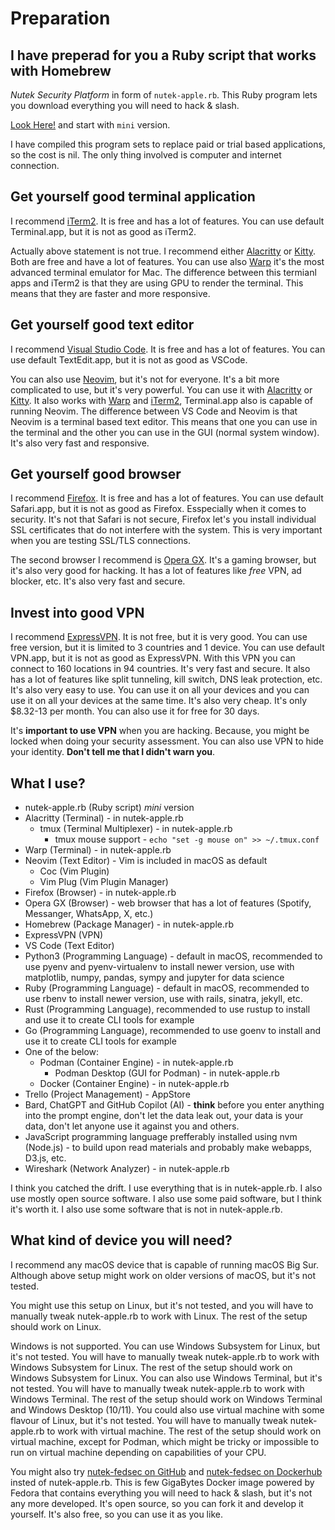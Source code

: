 # Preparation

## I have preperad for you a Ruby script that works with Homebrew

_Nutek Security Platform_ in form of `nutek-apple.rb`. This Ruby program lets
you download everything you will need to hack & slash.

[Look Here!](https://github.com/nutek-terminal/nutek-apple) and start with
`mini` version.

I have compiled this program sets to replace paid or trial based
applications, so the cost is nil. The only thing involved is computer
and internet connection.

## Get yourself good terminal application

I recommend [iTerm2](https://iterm2.com/). It is free and has a lot of
features. You can use default Terminal.app, but it is not as good as
iTerm2.

Actually above statement is not true. I recommend either [Alacritty](https://alacritty.org/) or [Kitty](https://sw.kovidgoyal.net/kitty/). Both are free 
and have a lot of features. You can use also [Warp](https://www.warp.dev/) 
it's the most advanced terminal emulator for Mac. The difference between 
this termianl apps and iTerm2 is that they are using GPU to render the 
terminal. This means that they are faster and more responsive.

## Get yourself good text editor

I recommend [Visual Studio Code](https://code.visualstudio.com/). It is
free and has a lot of features. You can use default TextEdit.app, but
it is not as good as VSCode.

You can also use [Neovim](https://neovim.io/), but it's not for everyone. 
It's a bit more complicated to use, but it's very powerful. You can use it with
[Alacritty](https://alacritty.org/) or [Kitty](https://sw.kovidgoyal.net/kitty/).
It also works with [Warp](https://www.warp.dev/) and [iTerm2](https://iterm2.com/), Terminal.app also is capable of running Neovim. The difference between 
VS Code and Neovim is that Neovim is a terminal based text editor. This means 
that one you can use in the terminal and the other you can use in the GUI (normal system window). It's also 
very fast and responsive.

## Get yourself good browser

I recommend [Firefox](https://www.mozilla.org/en-US/firefox/new/). It is
free and has a lot of features. You can use default Safari.app, but it
is not as good as Firefox. Esspecially when it comes to security.
It's not that Safari is not secure, Firefox let's you install individual
SSL certificates that do not interfere with the system. This is very
important when you are testing SSL/TLS connections.

The second browser I recommend is [Opera GX](https://www.opera.com/gx).
It's a gaming browser, but it's also very good for hacking. It has a lot
of features like _free_ VPN, ad blocker, etc. It's also very fast and secure.

## Invest into good VPN

I recommend [ExpressVPN](https://www.expressrefer.com/refer-a-friend/30-days-free?referrer_id=92684050&utm_campaign=referrals&utm_medium=copy_link&utm_source=referral_dashboard). It is not free, but
it is very good. You can use free version, but it is limited to 3
countries and 1 device. You can use default VPN.app, but it is not
as good as ExpressVPN. With this VPN you can connect to 160 locations
in 94 countries. It's very fast and secure. It also has a lot of
features like split tunneling, kill switch, DNS leak protection,
etc. It's also very easy to use. You can use it on all your devices
and you can use it on all your devices at the same time. It's also
very cheap. It's only $8.32-13 per month. You can also use it for free
for 30 days.

It's __important to use VPN__ when you are hacking. Because, you might be locked
when doing your security assessment. You can also use VPN to hide your
identity. __Don't tell me that I didn't warn you__.

## What I use?

- nutek-apple.rb (Ruby script) _mini_ version
- Alacritty (Terminal) - in nutek-apple.rb
    - tmux (Terminal Multiplexer) - in nutek-apple.rb
        - tmux mouse support - `echo "set -g mouse on" >> ~/.tmux.conf`
- Warp (Terminal) - in nutek-apple.rb
- Neovim (Text Editor) - Vim is included in macOS as default
    - Coc (Vim Plugin)
    - Vim Plug (Vim Plugin Manager)
- Firefox (Browser) - in nutek-apple.rb
- Opera GX (Browser) - web browser that has a lot of features (Spotify, Messanger, WhatsApp, X, etc.)
- Homebrew (Package Manager) - in nutek-apple.rb
- ExpressVPN (VPN)
- VS Code (Text Editor)
- Python3 (Programming Language) - default in macOS, recommended to use
pyenv and pyenv-virtualenv to install newer version, use with matplotlib, numpy, pandas, sympy and jupyter for data science
- Ruby (Programming Language) - default in macOS, recommended to use rbenv
to install newer version, use with rails, sinatra, jekyll, etc.
- Rust (Programming Language), recommended to use rustup to install and use it to create CLI tools for example
- Go (Programming Language), recommended to use goenv to install and use it to create CLI tools for example
- One of the below:    
    - Podman (Container Engine) - in nutek-apple.rb
        - Podman Desktop (GUI for Podman) - in nutek-apple.rb
    - Docker (Container Engine) - in nutek-apple.rb
- Trello (Project Management) - AppStore
- Bard, ChatGPT and GitHub Copilot (AI) - __think__ before you enter anything into the prompt engine, don't let the data leak out, your data is your data, don't let anyone use it against you and others.
- JavaScript programming language prefferably installed using nvm (Node.js) - to build upon read materials and probably make webapps, D3.js, etc.
- Wireshark (Network Analyzer) - in nutek-apple.rb


I think you catched the drift. I use everything that is in nutek-apple.rb.
I also use mostly open source software. I also use some paid software,
but I think it's worth it. I also use some software that is not in
nutek-apple.rb.

## What kind of device you will need?

I recommend any macOS device that is capable of running macOS Big Sur. Although
above setup might work on older versions of macOS, but it's not tested.

You might use this setup on Linux, but it's not tested, and you will have to
manually tweak nutek-apple.rb to work with Linux. The rest of the setup should
work on Linux.

Windows is not supported. You can use Windows Subsystem for Linux, but it's not
tested. You will have to manually tweak nutek-apple.rb to work with Windows
Subsystem for Linux. The rest of the setup should work on Windows Subsystem for
Linux. You can also use Windows Terminal, but it's not tested. You will have to
manually tweak nutek-apple.rb to work with Windows Terminal. The rest of the
setup should work on Windows Terminal and Windows Desktop (10/11). You could
also use virtual machine with some flavour of Linux, but it's not tested. 
You will have to manually tweak nutek-apple.rb to work with virtual machine.
The rest of the setup should work on virtual machine, except for Podman, 
which might be tricky or impossible to run on virtual machine depending on
capabilities of your CPU.

You might also try [nutek-fedsec on GitHub](https://github.com/nutek-terminal/nutek-fedsec) and
[nutek-fedsec on Dockerhub](https://hub.docker.com/r/neosb/nutek-fedsec) 
insted of nutek-apple.rb. This is few GigaBytes Docker image powered by
Fedora that contains everything you will need to hack & slash, but it's not 
any more developed. It's open source, so you can fork it and develop it 
yourself. It's also free, so you can use it as you like.